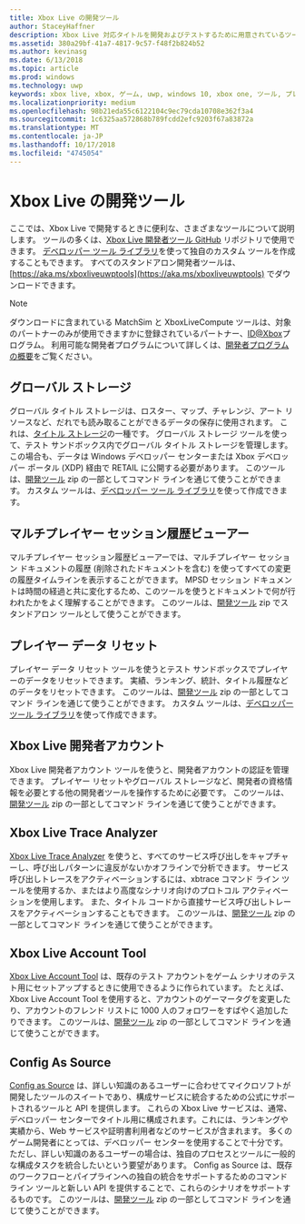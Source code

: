 ```yaml
---
title: Xbox Live の開発ツール
author: StaceyHaffner
description: Xbox Live 対応タイトルを開発およびテストするために用意されているツールについて説明します。
ms.assetid: 380a29bf-41a7-4817-9c57-f48f2b824b52
ms.author: kevinasg
ms.date: 6/13/2018
ms.topic: article
ms.prod: windows
ms.technology: uwp
keywords: xbox live, xbox, ゲーム, uwp, windows 10, xbox one, ツール, プレイヤーのリセット, live trace analyzer, LTA, xbox live アカウント ツール,
ms.localizationpriority: medium
ms.openlocfilehash: 98b21eda55c6122104c9ec79cda10708e362f3a4
ms.sourcegitcommit: 1c6325aa572868b789fcdd2efc9203f67a83872a
ms.translationtype: MT
ms.contentlocale: ja-JP
ms.lasthandoff: 10/17/2018
ms.locfileid: "4745054"
---
```

# <a name="development-tools-for-xbox-live"></a>Xbox Live の開発ツール

ここでは、Xbox Live で開発するときに便利な、さまざまなツールについて説明します。 ツールの多くは、[Xbox Live 開発者ツール GitHub](https://github.com/Microsoft/xbox-live-developer-tools) リポジトリで使用できます。 [デベロッパー ツール ライブラリ](https://www.nuget.org/packages/Microsoft.Xbox.Services.DevTools)を使って独自のカスタム ツールを作成することもできます。 すべてのスタンドアロン開発者ツールは、[https://aka.ms/xboxliveuwptools](https://aka.ms/xboxliveuwptools) でダウンロードできます。

> [!NOTE]
> ダウンロードに含まれている MatchSim と XboxLiveCompute ツールは、対象のパートナーのみが使用できますかに登録されているパートナー、[ID@Xbox](http://www.xbox.com/Developers/id)プログラム。 利用可能な開発者プログラムについて詳しくは、[開発者プログラムの概要](https://docs.microsoft.com/windows/uwp/xbox-live/developer-program-overview)をご覧ください。 

## <a name="global-storage"></a>グローバル ストレージ
グローバル タイトル ストレージは、ロスター、マップ、チャレンジ、アート リソースなど、だれでも読み取ることができるデータの保存に使用されます。 これは、[タイトル ストレージ](../storage-platform/xbox-live-title-storage/xbox-live-title-storage.md)の一種です。 グローバル ストレージ ツールを使って、テスト サンドボックス内でグローバル タイトル ストレージを管理します。 この場合も、データは Windows デベロッパー センターまたは Xbox デベロッパー ポータル (XDP) 経由で RETAIL に公開する必要があります。 このツールは、[開発ツール](https://aka.ms/xboxliveuwptools) zip の一部としてコマンド ラインを通じて使うことができます。 カスタム ツールは、[デベロッパー ツール ライブラリ](https://www.nuget.org/packages/Microsoft.Xbox.Services.DevTools)を使って作成できます。

## <a name="multiplayer-session-history-viewer"></a>マルチプレイヤー セッション履歴ビューアー
マルチプレイヤー セッション履歴ビューアーでは、マルチプレイヤー セッション ドキュメントの履歴 (削除されたドキュメントを含む) を使ってすべての変更の履歴タイムラインを表示することができます。 MPSD セッション ドキュメントは時間の経過と共に変化するため、このツールを使うとドキュメントで何が行われたかをよく理解することができます。 このツールは、[開発ツール](https://aka.ms/xboxliveuwptools) zip でスタンドアロン ツールとして使うことができます。

## <a name="player-data-reset"></a>プレイヤー データ リセット
プレイヤー データ リセット ツールを使うとテスト サンドボックスでプレイヤーのデータをリセットできます。 実績、ランキング、統計、タイトル履歴などのデータをリセットできます。 このツールは、[開発ツール](https://aka.ms/xboxliveuwptools) zip の一部としてコマンド ラインを通じて使うことができます。 カスタム ツールは、[デベロッパー ツール ライブラリ](https://www.nuget.org/packages/Microsoft.Xbox.Services.DevTools)を使って作成できます。

## <a name="xbox-live-developer-account"></a>Xbox Live 開発者アカウント
Xbox Live 開発者アカウント ツールを使うと、開発者アカウントの認証を管理できます。 プレイヤー リセットやグローバル ストレージなど、開発者の資格情報を必要とする他の開発者ツールを操作するために必要です。 このツールは、[開発ツール](https://aka.ms/xboxliveuwptools) zip の一部としてコマンド ラインを通じて使うことができます。

## <a name="xbox-live-trace-analyzer"></a>Xbox Live Trace Analyzer
[Xbox Live Trace Analyzer](analyze-service-calls.md) を使うと、すべてのサービス呼び出しをキャプチャーし、呼び出しパターンに違反がないかオフラインで分析できます。 サービス呼び出しトレースをアクティベーションするには、xbtrace コマンド ライン ツールを使用するか、またはより高度なシナリオ向けのプロトコル アクティベーションを使用します。 また、タイトル コードから直接サービス呼び出しトレースをアクティベーションすることもできます。 このツールは、[開発ツール](https://aka.ms/xboxliveuwptools) zip の一部としてコマンド ラインを通じて使うことができます。

## <a name="xbox-live-account-tool"></a>Xbox Live Account Tool  
[Xbox Live Account Tool](xbox-live-account-tool.md) は、既存のテスト アカウントをゲーム シナリオのテスト用にセットアップするときに使用できるように作られています。 たとえば、Xbox Live Account Tool を使用すると、アカウントのゲーマータグを変更したり、アカウントのフレンド リストに 1000 人のフォロワーをすばやく追加したりできます。 このツールは、[開発ツール](https://aka.ms/xboxliveuwptools) zip の一部としてコマンド ラインを通じて使うことができます。

## <a name="config-as-source"></a>Config As Source
[Config as Source](https://github.com/Microsoft/xbox-live-developer-tools/blob/master/CONFIGASSOURCE.md) は、詳しい知識のあるユーザーに合わせてマイクロソフトが開発したツールのスイートであり、構成サービスに統合するための公式にサポートされるツールと API を提供します。 これらの Xbox Live サービスは、通常、デベロッパー センターでタイトル用に構成されます。これには、ランキングや実績から、Web サービスや証明書利用者などのサービスが含まれます。 多くのゲーム開発者にとっては、デベロッパー センターを使用することで十分です。 ただし、詳しい知識のあるユーザーの場合は、独自のプロセスとツールに一般的な構成タスクを統合したいという要望があります。  Config as Source は、既存のワークフローとパイプラインへの独自の統合をサポートするためのコマンド ライン ツールと新しい API を提供することで、これらのシナリオをサポートするものです。 このツールは、[開発ツール](https://aka.ms/xboxliveuwptools) zip の一部としてコマンド ラインを通じて使うことができます。
